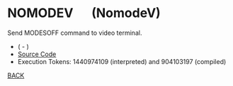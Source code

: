 # NOMODEV &emsp; (NomodeV)
Send MODESOFF command to video terminal.
* ( - )
* [Source Code](../words/amc_ext/NomodeV.cs)
* Execution Tokens: 1440974109 (interpreted) and 904103197 (compiled)


[BACK](builtins.md#NomodeV)

